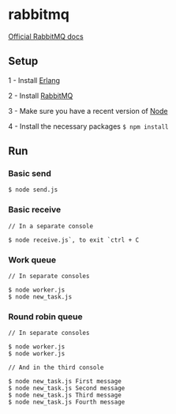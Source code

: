 # rabbitmq

[Official RabbitMQ docs](https://www.rabbitmq.com/getstarted.html)

## Setup

1 - Install [Erlang](http://www.erlang.org/downloads)

2 - Install [RabbitMQ](https://www.rabbitmq.com/download.html)

3 - Make sure you have a recent version of [Node](https://nodejs.org/en/)

4 - Install the necessary packages `$ npm install`

## Run

### Basic send

`$ node send.js`

### Basic receive

```
// In a separate console

$ node receive.js`, to exit `ctrl + C
```

### Work queue 

```
// In separate consoles

$ node worker.js
$ node new_task.js
```

### Round robin queue

```
// In separate consoles

$ node worker.js
$ node worker.js

// And in the third console

$ node new_task.js First message
$ node new_task.js Second message
$ node new_task.js Third message
$ node new_task.js Fourth message
```

